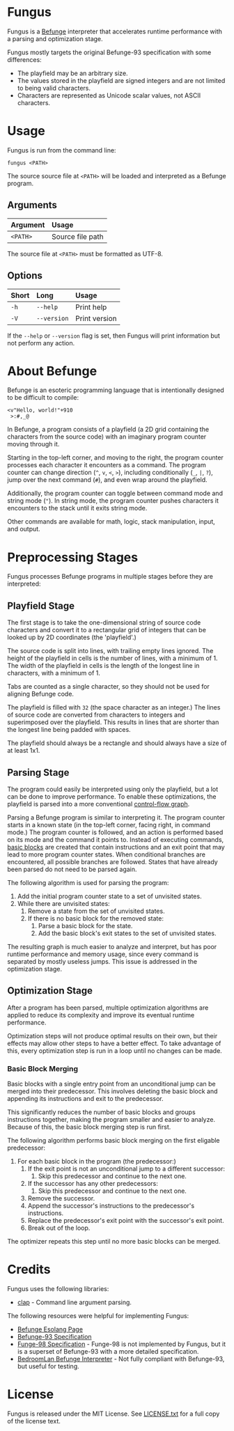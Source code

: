 # Fungus
Fungus is a [Befunge](https://esolangs.org/wiki/Befunge) interpreter that
accelerates runtime performance with a parsing and optimization stage.

Fungus mostly targets the original Befunge-93 specification with some
differences:
* The playfield may be an arbitrary size.
* The values stored in the playfield are signed integers and are not limited to
  being valid characters.
* Characters are represented as Unicode scalar values, not ASCII characters.

# Usage
Fungus is run from the command line:
```shell
fungus <PATH>
```

The source source file at `<PATH>` will be loaded and interpreted as a Befunge
program.

## Arguments
| Argument | Usage            |
| :------- | :--------------- |
| `<PATH>` | Source file path |

The source file at `<PATH>` must be formatted as UTF-8.

## Options
| Short | Long        | Usage         |
| :---- | :---------- | :------------ |
| `-h`  | `--help`    | Print help    |
| `-V`  | `--version` | Print version |

If the `--help` or `--version` flag is set, then Fungus will print information
but not perform any action.

# About Befunge
Befunge is an esoteric programming language that is intentionally designed to
be difficult to compile:
```befunge
<v"Hello, world!"+910
 >:#,_@
```

In Befunge, a program consists of a playfield
(a 2D grid containing the characters from the source code) with an imaginary
program counter moving through it.

Starting in the top-left corner, and moving to the right, the program counter
processes each character it encounters as a command. The program counter can
change direction (`^`, `v`, `<`, `>`), including conditionally (`_`, `|`, `?`),
jump over the next command (`#`), and even wrap around the playfield.

Additionally, the program counter can toggle between command mode and string
mode (`"`). In string mode, the program counter pushes characters it encounters
to the stack until it exits string mode.

Other commands are available for math, logic, stack manipulation, input, and
output.

# Preprocessing Stages
Fungus processes Befunge programs in multiple stages before they are
interpreted:

## Playfield Stage
The first stage is to take the one-dimensional string of source code characters
and convert it to a rectangular grid of integers that can be looked up by 2D
coordinates (the 'playfield'.)

The source code is split into lines, with trailing empty lines ignored. The
height of the playfield in cells is the number of lines, with a minimum of 1.
The width of the playfield in cells is the length of the longest line in
characters, with a minimum of 1.

Tabs are counted as a single character, so they should not be used for aligning
Befunge code.

The playfield is filled with `32` (the space character as an integer.) The
lines of source code are converted from characters to integers and superimposed
over the playfield. This results in lines that are shorter than the longest
line being padded with spaces.

The playfield should always be a rectangle and should always have a size of at
least 1x1.

## Parsing Stage
The program could easily be interpreted using only the playfield, but a lot can
be done to improve performance. To enable these optimizations, the playfield is
parsed into a more conventional
[control-flow graph](https://en.wikipedia.org/wiki/Control-flow_graph).

Parsing a Befunge program is similar to interpreting it. The program counter
starts in a known state
(in the top-left corner, facing right, in command mode.) The program counter is
followed, and an action is performed based on its mode and the command it
points to. Instead of executing commands,
[basic blocks](https://en.wikipedia.org/wiki/Basic_block) are created that
contain instructions and an exit point that may lead to more program counter
states. When conditional branches are encountered, all possible branches are
followed. States that have already been parsed do not need to be parsed again.

The following algorithm is used for parsing the program:
1. Add the initial program counter state to a set of unvisited states.
2. While there are unvisited states:
   1. Remove a state from the set of unvisited states.
   2. If there is no basic block for the removed state:
      1. Parse a basic block for the state.
      2. Add the basic block's exit states to the set of unvisited states.

The resulting graph is much easier to analyze and interpret, but has poor
runtime performance and memory usage, since every command is separated by
mostly useless jumps. This issue is addressed in the optimization stage.

## Optimization Stage
After a program has been parsed, multiple optimization algorithms are applied
to reduce its complexity and improve its eventual runtime performance.

Optimization steps will not produce optimal results on their own, but their
effects may allow other steps to have a better effect. To take advantage of
this, every optimization step is run in a loop until no changes can be made.

### Basic Block Merging
Basic blocks with a single entry point from an unconditional jump can be merged
into their predecessor. This involves deleting the basic block and appending
its instructions and exit to the predecessor.

This significantly reduces the number of basic blocks and groups instructions
together, making the program smaller and easier to analyze. Because of this,
the basic block merging step is run first.

The following algorithm performs basic block merging on the first eligable
predecessor:
1. For each basic block in the program (the predecessor:)
   1. If the exit point is not an unconditional jump to a different successor:
      1. Skip this predecessor and continue to the next one.
   2. If the successor has any other predecessors:
      1. Skip this predecessor and continue to the next one.
   3. Remove the successor.
   4. Append the successor's instructions to the predecessor's instructions.
   5. Replace the predecessor's exit point with the successor's exit point.
   6. Break out of the loop.

The optimizer repeats this step until no more basic blocks can be merged.

<!--
* [Peephole optimization](https://en.wikipedia.org/wiki/Peephole_optimization)
\- Small windows of instructions (currently 2 or 3) are matched against
patterns to be replaced with more optimal instructions that produce the same
effect.
* Branch optimization - If a constant is pushed before an if branch, or if the
branch has equal branches, the condition can be popped and the branch can be
replaced with an unconditional jump. If a not instruction appears before an if
branch, the not instruction can be deleted and the branches can be swapped.
* [Jump threading](https://en.wikipedia.org/wiki/Jump_threading) - Basic block
exits that lead directly to an unconditional jump can be replaced with the
jump's target.
* [Dead code elimination](https://en.wikipedia.org/wiki/Dead_code_elimination)
\- Starting at the main entry point. Any basic blocks that are not reachable
are deleted.
-->

<!--
# The Hard Part
Compiling a program hits a roadblock when it comes to the nasty `g` command,
and the even nastier `p` command. These commands get and put characters to and
from the playfield. This means that Befunge programs can not only read their
own source code, but modify themselves at runtime.

Thanks to peephole optimization, some `g` and `p` commands can be associated
with constant positions. If only constant positions are used and the program
can never modify itself, then the commands can be simplified to accessing
static variables and the playfield can be discarded. This optimization has not
been implemented.

During compilation, it is possible to keep track of which positions in the
playfield may be executed as code, and which can never be reached. If a `p`
command writes to an arbitrary position, or a constant position in the code,
then the program may be self-modifying.

If a `p` command is self-modifying, then the program will need to be recompiled
after the write, with the entry point after the command. This is unimplemented,
so an error for self-modifying code is thrown instead.

This analysis depends on the optimization stage, so it should be a separate
stage after optimization.
-->

# Credits
Fungus uses the following libraries:
* [clap](https://crates.io/crates/clap) - Command line argument parsing.

The following resources were helpful for implementing Fungus:
* [Befunge Esolang Page](https://esolangs.org/wiki/Befunge)
* [Befunge-93 Specification](https://catseye.tc/view/Befunge-93/doc/Befunge-93.markdown)
* [Funge-98 Specification](https://catseye.tc/view/Funge-98/doc/funge98.markdown)
  \- Funge-98 is not implemented by Fungus, but it is a superset of Befunge-93
  with a more detailed specification.
* [BedroomLan Befunge Interpreter](https://www.bedroomlan.org/tools/befunge-playground/)
  \- Not fully compliant with Befunge-93, but useful for testing.

# License
Fungus is released under the MIT License. See [LICENSE.txt](/LICENSE.txt) for a
full copy of the license text.
